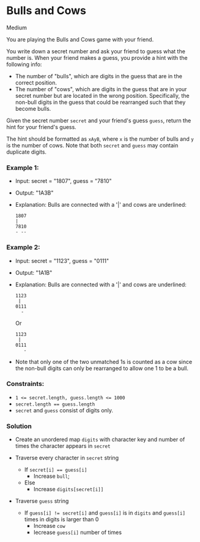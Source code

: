 # Bulls and Cows
Medium

You are playing the Bulls and Cows game with your friend.

You write down a secret number and ask your friend to guess what the number is. When your friend makes a guess, you provide a hint with the following info:

- The number of "bulls", which are digits in the guess that are in the correct position.
- The number of "cows", which are digits in the guess that are in your secret number but are located in the wrong position. Specifically, the non-bull digits in the guess that could be rearranged such that they become bulls.

Given the secret number `secret` and your friend's guess `guess`, return the hint for your friend's guess.

The hint should be formatted as `xAyB`, where `x` is the number of bulls and `y` is the number of cows. Note that both `secret` and `guess` may contain duplicate digits.

### Example 1:

- Input: secret = "1807", guess = "7810"
- Output: "1A3B"
- Explanation: Bulls are connected with a '|' and cows are underlined:

    ```
    1807
    |
    7810
    - --
    ```

### Example 2:

- Input: secret = "1123", guess = "0111"
- Output: "1A1B"
- Explanation: Bulls are connected with a '|' and cows are underlined:

    ```
    1123
     | 
    0111
      -
    ```
    Or
    
    ```
    1123
     |
    0111
       -
    ```

- Note that only one of the two unmatched 1s is counted as a cow since the non-bull digits can only be rearranged to allow one 1 to be a bull.
 

### Constraints:

- `1 <= secret.length, guess.length <= 1000`
- `secret.length == guess.length`
- `secret` and `guess` consist of digits only.

### Solution
- Create an unordered map `digits` with character key and number of times the character appears in `secret`

- Traverse every character in `secret` string
    - If `secret[i] == guess[i]`
        - Increase `bull`;
    - Else
        - Increase `digits[secret[i]]`

- Traverse `guess` string
    - If `guess[i] != secret[i]` and `guess[i]` is in `digits` and `guess[i]` times in digits is larger than 0
        - Increase `cow`
        - Iecrease `guess[i]` number of times